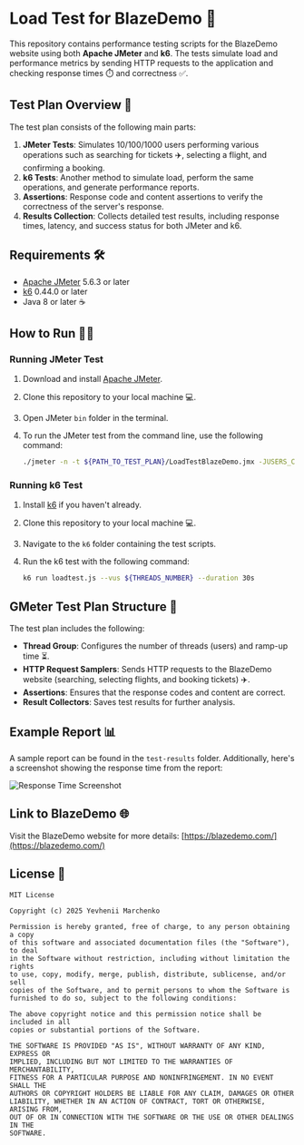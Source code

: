 # Load Test for BlazeDemo 🚀

This repository contains performance testing scripts for the BlazeDemo website using both **Apache JMeter** and **k6**. The tests simulate load and performance metrics by sending HTTP requests to the application and checking response times ⏱️ and correctness ✅.

## Test Plan Overview 📝

The test plan consists of the following main parts:

1. **JMeter Tests**: Simulates 10/100/1000 users performing various operations such as searching for tickets ✈️, selecting a flight, and confirming a booking.
2. **k6 Tests**: Another method to simulate load, perform the same operations, and generate performance reports.
3. **Assertions**: Response code and content assertions to verify the correctness of the server's response.
4. **Results Collection**: Collects detailed test results, including response times, latency, and success status for both JMeter and k6.

## Requirements 🛠️

- [Apache JMeter](https://jmeter.apache.org/) 5.6.3 or later
- [k6](https://k6.io/docs/) 0.44.0 or later
- Java 8 or later ☕️

## How to Run 🏃‍♂️

### Running JMeter Test

1. Download and install [Apache JMeter](https://jmeter.apache.org/).
2. Clone this repository to your local machine 💻.
3. Open JMeter `bin` folder in the terminal.
4. To run the JMeter test from the command line, use the following command:

   ```bash
   ./jmeter -n -t ${PATH_TO_TEST_PLAN}/LoadTestBlazeDemo.jmx -JUSERS_COUNT=${THREADS_NUMBER} -l <path_to_results_folder>/Results-${THREADS_NUMBER}-users.jtl -e -o ${PATH_TO_RESULTS_FOLDER}/Test-Report-${THREADS_NUMBER}

### Running k6 Test

1. Install [k6](https://k6.io/docs/getting-started/installation/) if you haven't already.
2. Clone this repository to your local machine 💻.
3. Navigate to the `k6` folder containing the test scripts.
4. Run the k6 test with the following command:

   ```bash
   k6 run loadtest.js --vus ${THREADS_NUMBER} --duration 30s

## GMeter Test Plan Structure 📂

The test plan includes the following:

- **Thread Group**: Configures the number of threads (users) and ramp-up time ⏳.
- **HTTP Request Samplers**: Sends HTTP requests to the BlazeDemo website (searching, selecting flights, and booking tickets) ✈️.
- **Assertions**: Ensures that the response codes and content are correct.
- **Result Collectors**: Saves test results for further analysis.

## Example Report 📊

A sample report can be found in the `test-results` folder. Additionally, here's a screenshot showing the response time from the report:

![Response Time Screenshot](demo/ResponseTime.png)

## Link to BlazeDemo 🌐

Visit the BlazeDemo website for more details: [https://blazedemo.com/](https://blazedemo.com/)

## License 📜

```
MIT License

Copyright (c) 2025 Yevhenii Marchenko

Permission is hereby granted, free of charge, to any person obtaining a copy
of this software and associated documentation files (the "Software"), to deal
in the Software without restriction, including without limitation the rights
to use, copy, modify, merge, publish, distribute, sublicense, and/or sell
copies of the Software, and to permit persons to whom the Software is
furnished to do so, subject to the following conditions:

The above copyright notice and this permission notice shall be included in all
copies or substantial portions of the Software.

THE SOFTWARE IS PROVIDED "AS IS", WITHOUT WARRANTY OF ANY KIND, EXPRESS OR
IMPLIED, INCLUDING BUT NOT LIMITED TO THE WARRANTIES OF MERCHANTABILITY,
FITNESS FOR A PARTICULAR PURPOSE AND NONINFRINGEMENT. IN NO EVENT SHALL THE
AUTHORS OR COPYRIGHT HOLDERS BE LIABLE FOR ANY CLAIM, DAMAGES OR OTHER
LIABILITY, WHETHER IN AN ACTION OF CONTRACT, TORT OR OTHERWISE, ARISING FROM,
OUT OF OR IN CONNECTION WITH THE SOFTWARE OR THE USE OR OTHER DEALINGS IN THE
SOFTWARE.
```